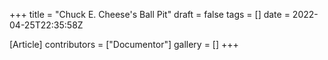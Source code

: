 +++
title = "Chuck E. Cheese's Ball Pit"
draft = false
tags = []
date = 2022-04-25T22:35:58Z

[Article]
contributors = ["Documentor"]
gallery = []
+++
